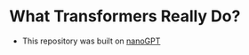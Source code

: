 # What Transformers Really Do?



- This repository was built on [nanoGPT](https://github.com/karpathy/nanoGPT)

